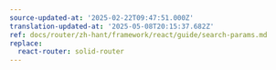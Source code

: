 ```yaml
---
source-updated-at: '2025-02-22T09:47:51.000Z'
translation-updated-at: '2025-05-08T20:15:37.682Z'
ref: docs/router/zh-hant/framework/react/guide/search-params.md
replace:
  react-router: solid-router
---
```

